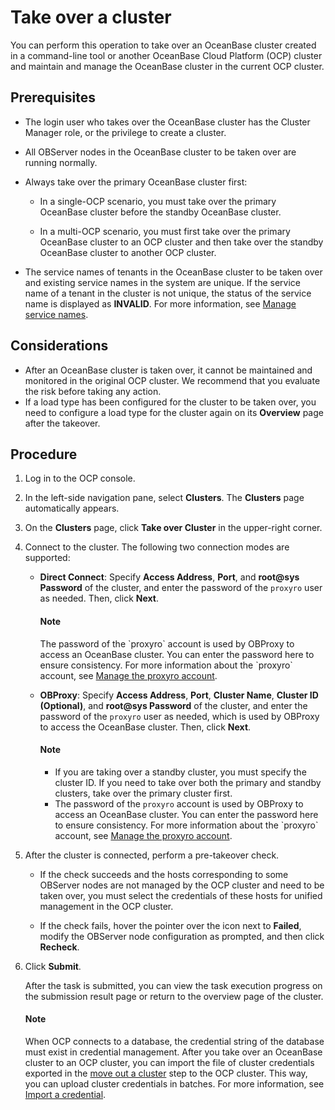 # Take over a cluster

You can perform this operation to take over an OceanBase cluster created in a command-line tool or another OceanBase Cloud Platform (OCP) cluster and maintain and manage the OceanBase cluster in the current OCP cluster.

## Prerequisites

* The login user who takes over the OceanBase cluster has the Cluster Manager role, or the privilege to create a cluster.

* All OBServer nodes in the OceanBase cluster to be taken over are running normally.

* Always take over the primary OceanBase cluster first:

  * In a single-OCP scenario, you must take over the primary OceanBase cluster before the standby OceanBase cluster.

  * In a multi-OCP scenario, you must first take over the primary OceanBase cluster to an OCP cluster and then take over the standby OceanBase cluster to another OCP cluster.

* The service names of tenants in the OceanBase cluster to be taken over and existing service names in the system are unique. If the service name of a tenant in the cluster is not unique, the status of the service name is displayed as **INVALID**. For more information, see [Manage service names](../../700.tenant-functions/600.manage-a-tenant/800.manage-service-name.md).

## Considerations

* After an OceanBase cluster is taken over, it cannot be maintained and monitored in the original OCP cluster. We recommend that you evaluate the risk before taking any action.
* If a load type has been configured for the cluster to be taken over, you need to configure a load type for the cluster again on its **Overview** page after the takeover.

## Procedure

1. Log in to the OCP console.

2. In the left-side navigation pane, select **Clusters**. The **Clusters** page automatically appears.

3. On the **Clusters** page, click **Take over Cluster** in the upper-right corner.

4. Connect to the cluster. The following two connection modes are supported:

   * **Direct Connect**: Specify **Access Address**, **Port**, and **root@sys Password** of the cluster, and enter the password of the `proxyro` user as needed. Then, click **Next**.

      <main id="notice" type='explain'>
      <h4>Note</h4>
      <p>The password of the `proxyro` account is used by OBProxy to access an OceanBase cluster. You can enter the password here to ensure consistency. For more information about the `proxyro` account, see <a href="../../800.obproxy-functions/300.manage-a-obproxy-cluster/900.proxyro-user-management.md">Manage the proxyro account</a>. </p>
      </main>

   * **OBProxy**: Specify **Access Address**, **Port**, **Cluster Name**, **Cluster ID (Optional)**, and **root@sys Password** of the cluster, and enter the password of the `proxyro` user as needed, which is used by OBProxy to access the OceanBase cluster. Then, click **Next**.

      <main id="notice" type='explain'>
      <h4>Note</h4>
      <p><ul><li>If you are taking over a standby cluster, you must specify the cluster ID. If you need to take over both the primary and standby clusters, take over the primary cluster first. </li><li>The password of the <code>proxyro</code> account is used by OBProxy to access an OceanBase cluster. You can enter the password here to ensure consistency. For more information about the `proxyro` account, see <a href="../../800.obproxy-functions/300.manage-a-obproxy-cluster/900.proxyro-user-management.md">Manage the proxyro account</a>. </li></ul></p>
      </main>

5. After the cluster is connected, perform a pre-takeover check.

   * If the check succeeds and the hosts corresponding to some OBServer nodes are not managed by the OCP cluster and need to be taken over, you must select the credentials of these hosts for unified management in the OCP cluster.

   * If the check fails, hover the pointer over the icon next to **Failed**, modify the OBServer node configuration as prompted, and then click **Recheck**.

6. Click **Submit**.

   After the task is submitted, you can view the task execution progress on the submission result page or return to the overview page of the cluster.

    <main id="notice" type='explain'>
    <h4>Note</h4>
    <p>When OCP connects to a database, the credential string of the database must exist in credential management. After you take over an OceanBase cluster to an OCP cluster, you can import the file of cluster credentials exported in the <a href="650.migrate-a-cluster.md">move out a cluster</a> step to the OCP cluster. This way, you can upload cluster credentials in batches. For more information, see <a href="../../1600.system-management-features/100.manage-password-box/300.import-a-credential.md">Import a credential</a>. </p>
    </main>
